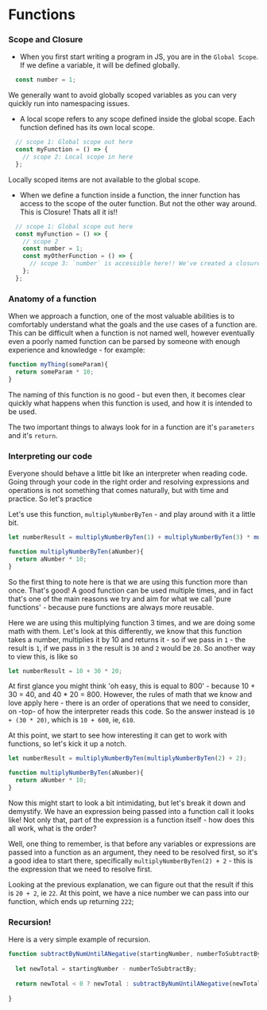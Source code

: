 # Functions

### Scope and Closure

* When you first start writing a program in JS, you are in the `Global Scope`. If we define a variable, it will be defined globally.
```javascript
  const number = 1;
```
We generally want to avoid globally scoped variables as you can very quickly run into namespacing issues.

* A local scope refers to any scope defined inside the global scope. Each function defined has its own local scope.
```js
  // scope 1: Global scope out here
  const myFunction = () => {
    // scope 2: Local scope in here
  };
```
Locally scoped items are not available to the global scope.

* When we define a function inside a function, the inner function has access to the scope of the outer function. But not the other way around. This is Closure! Thats all it is!!
```js
  // scope 1: Global scope out here
  const myFunction = () => {
    // scope 2
    const number = 1;
    const myOtherFunction = () => {
      // scope 3: `number` is accessible here!! We've created a closure because stuff defined in there isnt accessible outside of this function
    };
  };
```

### Anatomy of a function

When we approach a function, one of the most valuable abilities is to comfortably understand what the goals
and the use cases of a function are. This can be difficult when a function is not named well, however eventually
even a poorly named function can be parsed by someone with enough experience and knowledge - for example:

```js
function myThing(someParam){
  return someParam * 10;
}
```
The naming of this function is no good - but even then, it becomes clear quickly what happens when this function is used,
and how it is intended to be used.

The two important things to always look for in a function are it's `parameters` and it's `return`.

### Interpreting our code

Everyone should behave a little bit like an interpreter when reading code. Going through your code in the right order and resolving
expressions and operations is not something that comes naturally, but with time and practice. So let's practice

Let's use this function, `multiplyNumberByTen` - and play around with it a little bit.

```javascript
let numberResult = multiplyNumberByTen(1) + multiplyNumberByTen(3) * multiplyNumberByTen(2);

function multiplyNumberByTen(aNumber){
  return aNumber * 10;
}
```
So the first thing to note here is that we are using this function more than once. That's good! A good function can be used
multiple times, and in fact that's one of the main reasons we try and aim for what we call 'pure functions' - because pure functions
are always more reusable.

Here we are using this multiplying function 3 times, and we are doing some math with them. Let's look at this differently,
we know that this function takes a number, multiplies it by 10 and returns it - so if we pass in `1` - the result is `1`, if we
pass in `3` the result is `30` and `2` would be `20`. So another way to view this, is like so

```javascript
let numberResult = 10 + 30 * 20;
```

At first glance you might think 'oh easy, this is equal to 800' - because 10 + 30 = 40, and 40 * 20 = 800. However, 
the rules of math that we know and love apply here - there is an order of operations that we need to consider, on -top- of how the interpreter
reads this code. So the answer instead is `10 + (30 * 20)`, which is `10 + 600`, ie, `610`.

At this point, we start to see how interesting it can get to work with functions, so let's kick it up a notch.


```javascript
let numberResult = multiplyNumberByTen(multiplyNumberByTen(2) + 2);

function multiplyNumberByTen(aNumber){
  return aNumber * 10;
}
```

Now this might start to look a bit intimidating, but let's break it down and demystify. We have an expression being passed into
a function call it looks like! Not only that, part of the expression is a function itself - how does this all work, what is the order?

Well, one thing to remember, is that before any variables or expressions are passed into a function as an argument, they need to be resolved
first, so it's a good idea to start there, specifically `multiplyNumberByTen(2) + 2` - this is the expression that we need to resolve first.

Looking at the previous explanation, we can figure out that the result if this is `20 + 2`, ie `22`. At this point, we have a nice number we can pass into
our function, which ends up returning `222`;

### Recursion!

Here is a very simple example of recursion.

```javascript
function subtractByNumUntilANegative(startingNumber, numberToSubtractBy){
  
  let newTotal = startingNumber - numberToSubtractBy;
  
  return newTotal < 0 ? newTotal : subtractByNumUntilANegative(newTotal, numberToSubtractBy);
  
}
```


